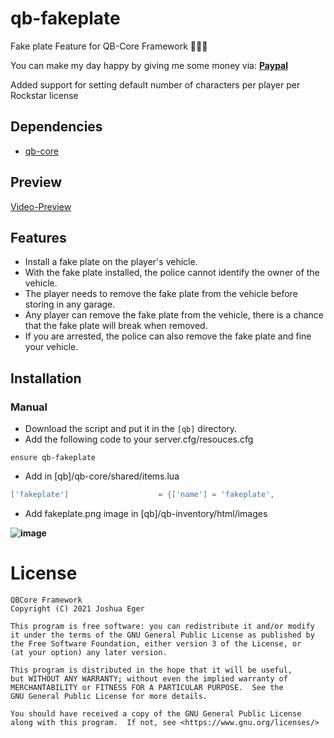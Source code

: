 # qb-fakeplate
Fake plate Feature for QB-Core Framework :people_holding_hands:

You can make my day happy by giving me some money via:
**[Paypal](https://www.paypal.com/donate/?hosted_button_id=24QLXKUH3M5FQ)**

Added support for setting default number of characters per player per Rockstar license

## Dependencies
- [qb-core](https://github.com/qbcore-framework/qb-core)

## Preview
[Video-Preview](https://www.youtube.com/watch?v=KuE5HlGW5ZU)

## Features
- Install a fake plate on the player's vehicle.
- With the fake plate installed, the police cannot identify the owner of the vehicle.
- The player needs to remove the fake plate from the vehicle before storing in any garage.
- Any player can remove the fake plate from the vehicle, there is a chance that the fake plate will break when removed.
- If you are arrested, the police can also remove the fake plate and fine your vehicle.

## Installation
### Manual
- Download the script and put it in the `[qb]` directory.
- Add the following code to your server.cfg/resouces.cfg
```
ensure qb-fakeplate
```
- Add in [qb]/qb-core/shared/items.lua
```lua
['fakeplate'] 					 = {['name'] = 'fakeplate', 		  	  		['label'] = 'Fake Plate',		 		['weight'] = 250, 		['type'] = 'item', 		['image'] = 'fakeplate.png', 			['unique'] = true, 		['useable'] = true, 	['shouldClose'] = true,	   ['combinable'] = nil,   ['description'] = 'With this fake plate, you won\'t be wanted.'},
```
- Add fakeplate.png image in [qb]/qb-inventory/html/images

**![image](https://user-images.githubusercontent.com/77104201/207998099-b0d7c628-2d8f-4dbb-9cf3-b297e86c88af.png)**

# License

    QBCore Framework
    Copyright (C) 2021 Joshua Eger

    This program is free software: you can redistribute it and/or modify
    it under the terms of the GNU General Public License as published by
    the Free Software Foundation, either version 3 of the License, or
    (at your option) any later version.

    This program is distributed in the hope that it will be useful,
    but WITHOUT ANY WARRANTY; without even the implied warranty of
    MERCHANTABILITY or FITNESS FOR A PARTICULAR PURPOSE.  See the
    GNU General Public License for more details.

    You should have received a copy of the GNU General Public License
    along with this program.  If not, see <https://www.gnu.org/licenses/>

